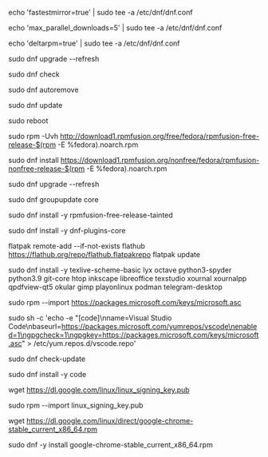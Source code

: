 echo 'fastestmirror=true' | sudo tee -a /etc/dnf/dnf.conf

echo 'max_parallel_downloads=5' | sudo tee -a /etc/dnf/dnf.conf

echo 'deltarpm=true' | sudo tee -a /etc/dnf/dnf.conf

sudo dnf upgrade --refresh

sudo dnf check

sudo dnf autoremove

sudo dnf update

sudo reboot

sudo rpm -Uvh http://download1.rpmfusion.org/free/fedora/rpmfusion-free-release-$(rpm -E %fedora).noarch.rpm

sudo dnf install https://download1.rpmfusion.org/nonfree/fedora/rpmfusion-nonfree-release-$(rpm -E %fedora).noarch.rpm

sudo dnf upgrade --refresh

sudo dnf groupupdate core

sudo dnf install -y rpmfusion-free-release-tainted

sudo dnf install -y dnf-plugins-core

flatpak remote-add --if-not-exists flathub https://flathub.org/repo/flathub.flatpakrepo flatpak update

sudo dnf install -y texlive-scheme-basic lyx octave python3-spyder python3.9 git-core htop inkscape libreoffice texstudio xournal xournalpp qpdfview-qt5 okular gimp playonlinux podman telegram-desktop

sudo rpm --import https://packages.microsoft.com/keys/microsoft.asc

sudo sh -c 'echo -e "[code]\nname=Visual Studio Code\nbaseurl=https://packages.microsoft.com/yumrepos/vscode\nenabled=1\ngpgcheck=1\ngpgkey=https://packages.microsoft.com/keys/microsoft.asc" > /etc/yum.repos.d/vscode.repo'

sudo dnf check-update

sudo dnf install -y code

wget https://dl.google.com/linux/linux_signing_key.pub

sudo rpm --import linux_signing_key.pub

wget https://dl.google.com/linux/direct/google-chrome-stable_current_x86_64.rpm

sudo dnf -y install google-chrome-stable_current_x86_64.rpm
